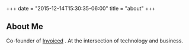 +++
date = "2015-12-14T15:30:35-06:00"
title = "about"
+++

## About Me
Co-founder of <a href="https://invoiced.com">Invoiced</a> .  At the intersection of technology and business. 